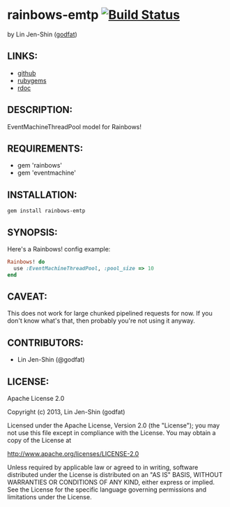 # rainbows-emtp [![Build Status](https://secure.travis-ci.org/godfat/rainbows-emtp.png?branch=master)](http://travis-ci.org/godfat/rainbows-emtp)

by Lin Jen-Shin ([godfat](http://godfat.org))

## LINKS:

* [github](https://github.com/godfat/rainbows-emtp)
* [rubygems](https://rubygems.org/gems/rainbows-emtp)
* [rdoc](http://rdoc.info/github/godfat/rainbows-emtp)

## DESCRIPTION:

EventMachineThreadPool model for Rainbows!

## REQUIREMENTS:

* gem 'rainbows'
* gem 'eventmachine'

## INSTALLATION:

    gem install rainbows-emtp

## SYNOPSIS:

Here's a Rainbows! config example:

``` ruby
Rainbows! do
  use :EventMachineThreadPool, :pool_size => 10
end
```

## CAVEAT:

This does not work for large chunked pipelined requests for now.
If you don't know what's that, then probably you're not using it anyway.

## CONTRIBUTORS:

* Lin Jen-Shin (@godfat)

## LICENSE:

Apache License 2.0

Copyright (c) 2013, Lin Jen-Shin (godfat)

Licensed under the Apache License, Version 2.0 (the "License");
you may not use this file except in compliance with the License.
You may obtain a copy of the License at

<http://www.apache.org/licenses/LICENSE-2.0>

Unless required by applicable law or agreed to in writing, software
distributed under the License is distributed on an "AS IS" BASIS,
WITHOUT WARRANTIES OR CONDITIONS OF ANY KIND, either express or implied.
See the License for the specific language governing permissions and
limitations under the License.
